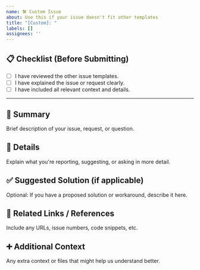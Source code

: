 ```yaml
---
name: 🛠️ Custom Issue
about: Use this if your issue doesn't fit other templates
title: "[Custom]: "
labels: []
assignees: ''
---
```


## 📋 Checklist (Before Submitting)
- [ ] I have reviewed the other issue templates.
- [ ] I have explained the issue or request clearly.
- [ ] I have included all relevant context and details.

---

## 🎯 Summary
Brief description of your issue, request, or question.

## 📌 Details
Explain what you're reporting, suggesting, or asking in more detail.

## ✅ Suggested Solution (if applicable)
Optional: If you have a proposed solution or workaround, describe it here.

## 🔗 Related Links / References
Include any URLs, issue numbers, code snippets, etc.

## ➕ Additional Context
Any extra context or files that might help us understand better.
